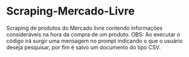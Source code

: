 # Scraping-Mercado-Livre
Scraping de produtos do Mercado livre contendo informações consideráveis na hora da compra de um produto. OBS: Ao executar o código irá surgir uma mensagem no prompt indicando o que o usuário deseja pesquisar, por fim é salvo um documento do tipo CSV.
